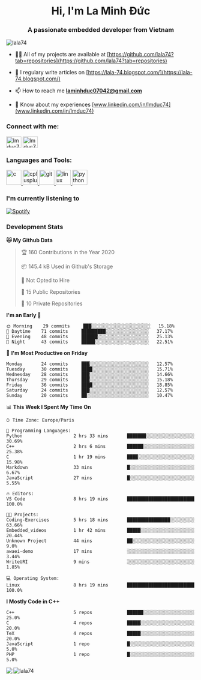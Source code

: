 <h1 align="center">Hi, I'm La Minh Đức</h1>
<h3 align="center">A passionate embedded developer from Vietnam</h3>

<p align="left"> <img src="https://komarev.com/ghpvc/?username=lala74&label=Profile%20views&color=0e75b6&style=flat"
                alt="lala74" /> </p>

- 👨‍💻 All of my projects are available at
[https://github.com/lala74?tab=repositories](https://github.com/lala74?tab=repositories)

- 📝 I regulary write articles on [https://lala-74.blogspot.com/](https://lala-74.blogspot.com/)

- 📫 How to reach me **laminhduc07042@gmail.com**

- 📄 Know about my experiences [www.linkedin.com/in/lmduc74](www.linkedin.com/in/lmduc74)

### Connect with me:
<p align="left">
        <a href="https://linkedin.com/in/lmduc74" target="blank"><img align="center"
                        src="https://cdn.jsdelivr.net/npm/simple-icons@3.0.1/icons/linkedin.svg" alt="lmduc74"
                        height="30" width="40" /></a>
        <a href="https://fb.com/lmduc74" target="blank"><img align="center"
                        src="https://cdn.jsdelivr.net/npm/simple-icons@3.0.1/icons/facebook.svg" alt="lmduc74"
                        height="30" width="40" /></a>
</p>

### Languages and Tools:
<p align="left"> <a href="https://www.cprogramming.com/" target="_blank"> <img
                        src="https://devicons.github.io/devicon/devicon.git/icons/c/c-original.svg" alt="c" width="40"
                        height="40" /> </a> <a href="https://www.w3schools.com/cpp/" target="_blank"> <img
                        src="https://devicons.github.io/devicon/devicon.git/icons/cplusplus/cplusplus-original.svg"
                        alt="cplusplus" width="40" height="40" /> </a> <a href="https://git-scm.com/" target="_blank">
                <img src="https://www.vectorlogo.zone/logos/git-scm/git-scm-icon.svg" alt="git" width="40"
                        height="40" /> </a> <a href="https://www.linux.org/" target="_blank"> <img
                        src="https://devicons.github.io/devicon/devicon.git/icons/linux/linux-original.svg" alt="linux"
                        width="40" height="40" /> </a> <a href="https://www.python.org" target="_blank"> <img
                        src="https://devicons.github.io/devicon/devicon.git/icons/python/python-original.svg"
                        alt="python" width="40" height="40" /> </a> </p>

### I'm currently listening to
[![Spotify](https://spotify-playing-git-master.lala74.vercel.app/api/spotify)](https://open.spotify.com/user/nrjaez36fdyqfexa07wju067g)


### Development Stats
<!--START_SECTION:waka-->
**🐱 My Github Data** 

> 🏆 160 Contributions in the Year 2020
 > 
> 📦 145.4 kB Used in Github's Storage 
 > 
> 🚫 Not Opted to Hire
 > 
> 📜 15 Public Repositories 
 > 
> 🔑 10 Private Repositories  

**I'm an Early 🐤** 

```text
🌞 Morning    29 commits     ███░░░░░░░░░░░░░░░░░░░░░░   15.18% 
🌆 Daytime    71 commits     █████████░░░░░░░░░░░░░░░░   37.17% 
🌃 Evening    48 commits     ██████░░░░░░░░░░░░░░░░░░░   25.13% 
🌙 Night      43 commits     █████░░░░░░░░░░░░░░░░░░░░   22.51%

```
📅 **I'm Most Productive on Friday** 

```text
Monday       24 commits     ███░░░░░░░░░░░░░░░░░░░░░░   12.57% 
Tuesday      30 commits     ████░░░░░░░░░░░░░░░░░░░░░   15.71% 
Wednesday    28 commits     ███░░░░░░░░░░░░░░░░░░░░░░   14.66% 
Thursday     29 commits     ███░░░░░░░░░░░░░░░░░░░░░░   15.18% 
Friday       36 commits     ████░░░░░░░░░░░░░░░░░░░░░   18.85% 
Saturday     24 commits     ███░░░░░░░░░░░░░░░░░░░░░░   12.57% 
Sunday       20 commits     ██░░░░░░░░░░░░░░░░░░░░░░░   10.47%

```


📊 **This Week I Spent My Time On** 

```text
⌚︎ Time Zone: Europe/Paris

💬 Programming Languages: 
Python                   2 hrs 33 mins       ███████░░░░░░░░░░░░░░░░░░   30.69% 
C++                      2 hrs 6 mins        ██████░░░░░░░░░░░░░░░░░░░   25.38% 
C                        1 hr 19 mins        ████░░░░░░░░░░░░░░░░░░░░░   15.98% 
Markdown                 33 mins             █░░░░░░░░░░░░░░░░░░░░░░░░   6.67% 
JavaScript               27 mins             █░░░░░░░░░░░░░░░░░░░░░░░░   5.55%

🔥 Editors: 
VS Code                  8 hrs 19 mins       █████████████████████████   100.0%

🐱‍💻 Projects: 
Coding-Exercises         5 hrs 18 mins       ████████████████░░░░░░░░░   63.66% 
Embedded_videos          1 hr 42 mins        █████░░░░░░░░░░░░░░░░░░░░   20.44% 
Unknown Project          44 mins             ██░░░░░░░░░░░░░░░░░░░░░░░   9.0% 
awaei-demo               17 mins             ░░░░░░░░░░░░░░░░░░░░░░░░░   3.44% 
WriteURI                 9 mins              ░░░░░░░░░░░░░░░░░░░░░░░░░   1.85%

💻 Operating System: 
Linux                    8 hrs 19 mins       █████████████████████████   100.0%

```

**I Mostly Code in C++** 

```text
C++                      5 repos             ██████░░░░░░░░░░░░░░░░░░░   25.0% 
C                        4 repos             █████░░░░░░░░░░░░░░░░░░░░   20.0% 
TeX                      4 repos             █████░░░░░░░░░░░░░░░░░░░░   20.0% 
JavaScript               1 repo              █░░░░░░░░░░░░░░░░░░░░░░░░   5.0% 
PHP                      1 repo              █░░░░░░░░░░░░░░░░░░░░░░░░   5.0%

```



<!--END_SECTION:waka-->


<img align="left" src="https://github-readme-stats-chi-rust.vercel.app/api?username=lala74&show_icons=true&hide_border=true" /> 

<img align="left"
src="https://github-readme-stats.vercel.app/api/top-langs?username=lala74&show_icons=true&locale=en&layout=compact&hide_border=true" alt="lala74" />  
